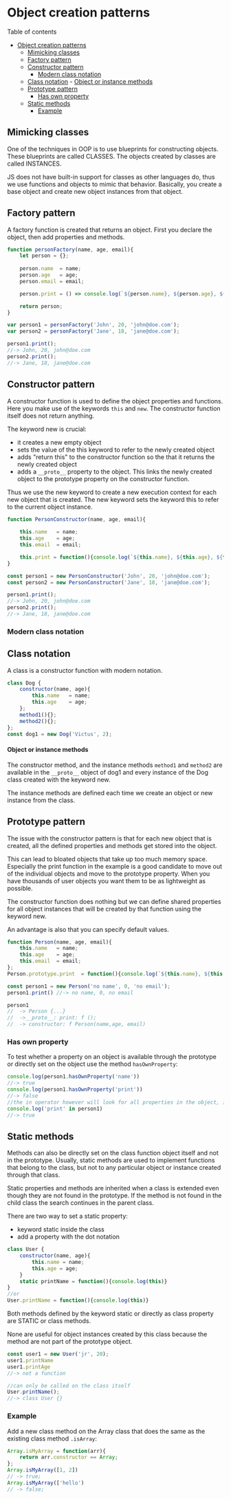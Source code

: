# Object creation patterns
Table of contents
- [Object creation patterns](#object-creation-patterns)
	- [Mimicking classes](#mimicking-classes)
	- [Factory pattern](#factory-pattern)
	- [Constructor pattern](#constructor-pattern)
		- [Modern class notation](#modern-class-notation)
	- [Class notation](#class-notation)
			- [Object or instance methods](#object-or-instance-methods)
	- [Prototype pattern](#prototype-pattern)
		- [Has own property](#has-own-property)
	- [Static methods](#static-methods)
		- [Example](#example)

## Mimicking classes
One of the techniques in OOP is to use blueprints for constructing objects. These blueprints are called CLASSES. The objects created by classes are called INSTANCES.

JS does not have built-in support for classes as other languages do, thus we use functions and objects to mimic that behavior. Basically, you create a base object and create new object instances from that object.

## Factory pattern
A factory function is created that returns an object. First you declare the object, then add properties and methods.
```js
function personFactory(name, age, email){
	let person = {};
	
	person.name  = name;
	person.age	 = age;
	person.email = email;

	person.print = () => console.log(`${person.name}, ${person.age}, ${person.email}`)

	return person;	
}

var person1 = personFactory('John', 20, 'john@doe.com');
var person2 = personFactory('Jane', 18, 'jane@doe.com');

person1.print();		
//-> John, 20, john@doe.com
person2.print();		
//-> Jane, 18, jane@doe.com
```

## Constructor pattern
A constructor function is used to define the object properties and functions. Here you make use of the keywords `this` and `new`. The constructor function itself does not return anything. 

The keyword new is crucial:
- it creates a new empty object
- sets the value of the this keyword to refer to the newly created object
- adds "return this" to the constructor function so the that it  returns the newly created object
- adds a `__proto__` property to the object. This links the newly created object to the prototype property on the constructor function.

Thus we use the new keyword to create a new execution context for each new object that is created. The new keyword sets the keyword this to refer to the current object instance.
```js
function PersonConstructor(name, age, email){
	
	this.name	= name;
	this.age 	= age;
	this.email  = email;

	this.print = function(){console.log(`${this.name}, ${this.age}, ${this.email}`)}
}

const person1 = new PersonConstructor('John', 20, 'john@doe.com');
const person2 = new PersonConstructor('Jane', 18, 'jane@doe.com');

person1.print();	
//-> John, 20, john@doe.com
person2.print();
//-> Jane, 18, jane@doe.com
```
### Modern class notation
## Class notation
A class is a constructor function with modern notation.
```js
class Dog {
	constructor(name, age){
		this.name 	= name;
		this.age	= age;
	};
	method1(){};
	method2(){};
};
const dog1 = new Dog('Victus', 2);
```
#### Object or instance methods
The constructor method, and the instance methods `method1` and `method2` are available in the `__proto__` object of dog1 and every instance of the Dog class created with the keyword new.

The instance methods are defined each time we create an object or new instance from the class.

## Prototype pattern
The issue with the constructor pattern is that for each new object that is created, all the defined properties and methods get stored into the object.

This can lead to bloated objects that take up too much memory space. Especially the print function in the example is a good candidate to move out of the individual objects and move to the prototype property. When you have thousands of user objects you want them to be as lightweight as possible.

The constructor function does nothing but we can define shared properties for all object instances that will be created by that function using the keyword new.

An advantage is also that you can specify default values.
```js
function Person(name, age, email){
	this.name	= name;
	this.age 	= age;
	this.email  = email;
};
Person.prototype.print	= function(){console.log(`${this.name}, ${this.age}, ${this.email}`)}

const person1 = new Person('no name', 0, 'no email');
person1.print()	//-> no name, 0, no email

person1	
//	-> Person {...} 
//	->__proto__: print: f ();
//	-> constructor: f Person(name,age, email)
```
### Has own property
To test whether a property on an object is available through the prototype or directly set on the object use the method `hasOwnProperty`:
```js
console.log(person1.hasOwnProperty('name'))		
//-> true
console.log(person1.hasOwnProperty('print'))	
//-> false
//the in operator however will look for all properties in the object, including the prototype
console.log('print' in person1)		
//-> true
```
## Static methods
Methods can also be directly set on the class function object itself and not in the prototype. Usually, static methods are used to implement functions that belong to the class, but not to any particular object or instance created through that class.

Static properties and methods are inherited when a class is extended even though they are not found in the prototype. If the method is not found in the child class the search continues in the parent class.

There are two way to set a static property:
- keyword static inside the class
- add a property with the dot notation
```js
class User {
	constructor(name, age){
		this.name = name;
		this.age = age;
	}
	static printName = function(){console.log(this)}
}
//or
User.printName = function(){console.log(this)}
```
Both methods defined by the keyword static or directly as class property are STATIC or class methods. 

None are useful for object instances created by this class because the method are not part of the prototype object.
```js
const user1 = new User('jr', 20);
user1.printName	
user1.printAge	
//-> not a function

//can only be called on the class itself
User.printName();
//-> class User {}
```
### Example
Add a new class method on the Array class that does the same as the existing class method `.isArray`:	
```js	
Array.isMyArray = function(arr){
	return arr.constructor == Array;
};
Array.isMyArray([1, 2])
// -> true;
Array.isMyArray(['hello') 	
// -> false;
```